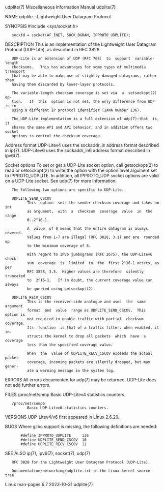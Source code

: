 udplite(7)             Miscellaneous Information Manual             udplite(7)

NAME
       udplite - Lightweight User Datagram Protocol

SYNOPSIS
       #include <sys/socket.h>

       sockfd = socket(AF_INET, SOCK_DGRAM, IPPROTO_UDPLITE);

DESCRIPTION
       This  is  an  implementation  of the Lightweight User Datagram Protocol
       (UDP-Lite), as described in RFC 3828.

       UDP-Lite is an extension of UDP (RFC 768)  to  support  variable-length
       checksums.   This has advantages for some types of multimedia transport
       that may be able to make use of slightly damaged datagrams, rather than
       having them discarded by lower-layer protocols.

       The variable-length checksum coverage is set via  a  setsockopt(2)  op‐
       tion.   If  this  option is not set, the only difference from UDP is in
       using a different IP protocol identifier (IANA number 136).

       The UDP-Lite implementation is a full extension of udp(7)—that  is,  it
       shares the same API and API behavior, and in addition offers two socket
       options to control the checksum coverage.

   Address format
       UDP-Litev4  uses  the  sockaddr_in  address  format described in ip(7).
       UDP-Litev6 uses the sockaddr_in6 address format described in ipv6(7).

   Socket options
       To set or get a UDP-Lite socket option, call getsockopt(2) to  read  or
       setsockopt(2) to write the option with the option level argument set to
       IPPROTO_UDPLITE.  In addition, all IPPROTO_UDP socket options are valid
       on a UDP-Lite socket.  See udp(7) for more information.

       The following two options are specific to UDP-Lite.

       UDPLITE_SEND_CSCOV
              This  option  sets the sender checksum coverage and takes an int
              as argument,  with  a  checksum  coverage  value  in  the  range
              0..2^16-1.

              A  value  of 0 means that the entire datagram is always covered.
              Values from 1-7 are illegal (RFC 3828, 3.1) and are  rounded  up
              to the minimum coverage of 8.

              With regard to IPv6 jumbograms (RFC 2675), the UDP-Litev6 check‐
              sum  coverage  is  limited  to  the  first 2^16-1 octets, as per
              RFC 3828, 3.5.  Higher values are therefore  silently  truncated
              to  2^16-1.   If in doubt, the current coverage value can always
              be queried using getsockopt(2).

       UDPLITE_RECV_CSCOV
              This is the receiver-side analogue and uses  the  same  argument
              format  and  value  range as UDPLITE_SEND_CSCOV.  This option is
              not required to enable traffic with partial  checksum  coverage.
              Its  function  is that of a traffic filter: when enabled, it in‐
              structs the kernel to drop all packets  which  have  a  coverage
              less than the specified coverage value.

              When  the  value of UDPLITE_RECV_CSCOV exceeds the actual packet
              coverage, incoming packets are silently dropped, but may  gener‐
              ate a warning message in the system log.

ERRORS
       All  errors  documented  for udp(7) may be returned.  UDP-Lite does not
       add further errors.

FILES
       /proc/net/snmp
              Basic UDP-Litev4 statistics counters.

       /proc/net/snmp6
              Basic UDP-Litev6 statistics counters.

VERSIONS
       UDP-Litev4/v6 first appeared in Linux 2.6.20.

BUGS
       Where glibc support is missing, the following definitions are needed:

           #define IPPROTO_UDPLITE     136
           #define UDPLITE_SEND_CSCOV  10
           #define UDPLITE_RECV_CSCOV  11

SEE ALSO
       ip(7), ipv6(7), socket(7), udp(7)

       RFC 3828 for the Lightweight User Datagram Protocol (UDP-Lite).

       Documentation/networking/udplite.txt in the Linux kernel source tree

Linux man-pages 6.7               2023-10-31                        udplite(7)
